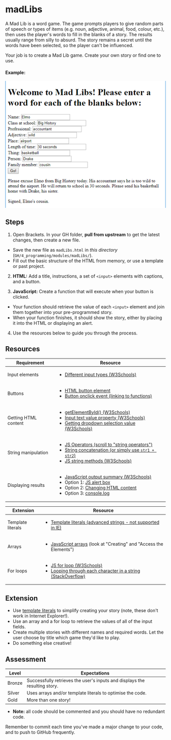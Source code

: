 # madLibs

A Mad Lib is a word game. The game prompts players to give random parts of speech or types of items (e.g. noun, adjective, animal, food, colour, etc.), then uses the player's words to fill in the blanks of a story. The results usually range from silly to absurd. The story remains a secret until the words have been selected, so the player can't be influenced.

Your job is to create a Mad Lib game. Create your own story or find one to use.

#### Example:

![Example](./madlibs.png "Mad Libs Example")

## Steps

1. Open Brackets. In your GH folder, **pull from upstream** to get the latest changes, then create a new file.

  - Save the new file as `madLibs.html` in *this directory* (`GH/4_programming/modules/madLibs/`).
  - Fill out the basic structure of the HTML from memory, or use a template or past project.

2. **HTML:** Add a title, instructions, a set of `<input>` elements with captions, and a button.

3. **JavaScript:** Create a function that will execute when your button is clicked.

  - Your function should retrieve the value of each `<input>` element and join them together into your pre-programmed story.
  - When your function finishes, it should show the story, either by placing it into the HTML or displaying an alert.

4. Use the resources below to guide you through the process.

## Resources

| Requirement | Resource |
|-------------|----------|
| Input elements | <ul><li>[Different input types (W3Schools)](https://www.w3schools.com/tags/att_input_type.asp)</li></ul> |
| Buttons     | <ul><li>[HTML button element](https://www.w3schools.com/tags/tag_button.asp)</li><li>[Button onclick event (linking to functions)](https://www.w3schools.com/jsref/event_onclick.asp)</li></ul> |
| Getting HTML content | <ul><li>[getElementById() (W3Schools)](https://www.w3schools.com/jsref/met_document_getelementbyid.asp)</li><li>[Input text value property (W3Schools)](https://www.w3schools.com/jsref/prop_text_value.asp)</li><li>[Getting dropdown selection value (W3Schools)](https://www.w3schools.com/jsref/prop_select_value.asp)</li></ul> |
| String manipulation  | <ul><li>[JS Operators (scroll to "string operators")](https://www.w3schools.com/js/js_operators.asp)</li><li>[String concatenation (or simply use `str1 + str2`)](https://www.w3schools.com/jsref/jsref_concat_string.asp)</li><li>[JS string methods (W3Schools)](https://www.w3schools.com/js/js_string_methods.asp)</li></ul> |
| Displaying results   | <ul><li>[JavaScript output summary (W3Schools)](https://www.w3schools.com/js/js_output.asp)</li><li>Option 1: [JS alert box](https://www.w3schools.com/js/js_popup.asp)</li><li>Option 2: [Changing HTML content](https://www.w3schools.com/js/js_htmldom_html.asp)</li><li>Option 3: [console.log](https://www.w3schools.com/jsref/met_console_log.asp)</li></ul> |

| Extension            | Resource |
|----------------------|----------|
| Template literals    | <ul><li>[Template literals (advanced strings - not supported in IE)](https://developer.mozilla.org/en-US/docs/Web/JavaScript/Reference/Template_literals)</li></ul> |
| Arrays               | <ul><li>[JavaScript arrays](https://www.w3schools.com/js/js_arrays.asp) (look at "Creating" and "Access the Elements")</li></ul> |
| For loops            | <ul><li>[JS for loop (W3Schools)](https://www.w3schools.com/js/js_loop_for.asp)</li><li>[Looping through each character in a string (StackOverflow)](https://stackoverflow.com/a/1967132/4080966)</li></ul> |

## Extension

- Use [template literals](https://developer.mozilla.org/en-US/docs/Web/JavaScript/Reference/Template_literals) to simplify creating your story (note, these don't work in Internet Explorer!).
- Use an array and a for loop to retrieve the values of all of the input fields.
- Create multiple stories with different names and required words. Let the user choose by title which game they'd like to play.
- Do something else creative!

## Assessment

| Level  | Expectations |
|--------|--------------|
| Bronze | Successfully retrieves the user's inputs and displays the resulting story. |
| Silver | Uses arrays and/or template literals to optimise the code. |
| Gold   | More than one story! |

- **Note:** all code should be commented and you should have no redundant code.

Remember to commit each time you've made a major change to your code, and to push to GitHub frequently.
